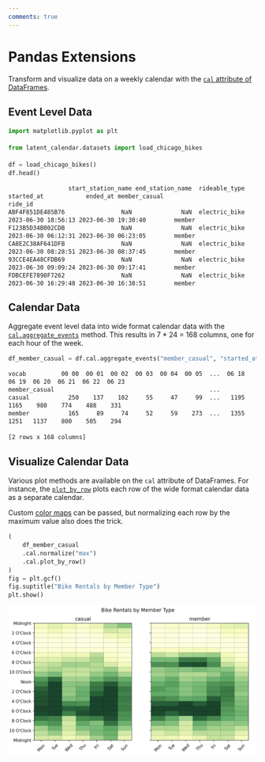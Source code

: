 ```yaml
---
comments: true
---
```

# Pandas Extensions

Transform and visualize data on a weekly calendar with the [`cal` attribute of DataFrames](./../modules/extensions.md).

## Event Level Data

```python
import matplotlib.pyplot as plt

from latent_calendar.datasets import load_chicago_bikes

df = load_chicago_bikes()
df.head()
```

```text
                 start_station_name end_station_name  rideable_type          started_at            ended_at member_casual
ride_id
ABF4F851DE485B76                NaN              NaN  electric_bike 2023-06-30 18:56:13 2023-06-30 19:30:40        member
F123B5D34B002CDB                NaN              NaN  electric_bike 2023-06-30 06:12:31 2023-06-30 06:23:05        member
CA8E2C38AF641DFB                NaN              NaN  electric_bike 2023-06-30 08:28:51 2023-06-30 08:37:45        member
93CCE4EA48CFDB69                NaN              NaN  electric_bike 2023-06-30 09:09:24 2023-06-30 09:17:41        member
FDBCEFE7890F7262                NaN              NaN  electric_bike 2023-06-30 16:29:48 2023-06-30 16:38:51        member
```

## Calendar Data 

Aggregate event level data into wide format calendar data with the [`cal.aggregate_events`](./../modules/extensions.md#latent_calendar.extensions.DataFrameAccessor.aggregate_events) method. This results in 7 * 24 = 168 columns, one for each hour of the week.

    
```python
df_member_casual = df.cal.aggregate_events("member_casual", "started_at")
```

```text
vocab          00 00  00 01  00 02  00 03  00 04  00 05  ...  06 18  06 19  06 20  06 21  06 22  06 23
member_casual                                            ...
casual           250    137    102     55     47     99  ...   1195   1165    980    774    488    331
member           165     89     74     52     59    273  ...   1355   1251   1137    800    505    294

[2 rows x 168 columns]
```

## Visualize Calendar Data

Various plot methods are available on the `cal` attribute of DataFrames. For instance, the [`plot_by_row`](./../modules/extensions.md#latent_calendar.extensions.DataFrameAccessor.plot_by_row) plots each row of the wide format calendar data as a separate calendar.

Custom [color maps](./../modules/plot/colors.md#latent_calendar.plot.colors) can be passed, but normalizing each row by the maximum value also does the trick.

```python
(
    df_member_casual
    .cal.normalize("max")
    .cal.plot_by_row()
)
fig = plt.gcf()
fig.suptitle("Bike Rentals by Member Type")
plt.show()
```

![Bike Rentals by Member Type](./../images/bikes-by-member-type.png)